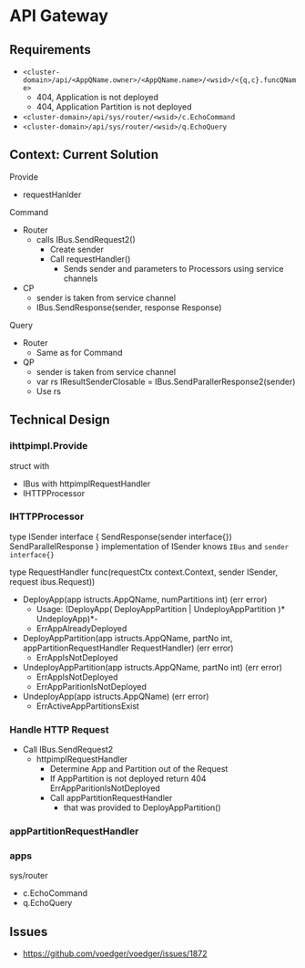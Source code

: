 # API Gateway

## Requirements

- `<cluster-domain>/api/<AppQName.owner>/<AppQName.name>/<wsid>/<{q,c}.funcQName>`
  - 404, Application is not deployed
  - 404, Application Partition is not deployed
- `<cluster-domain>/api/sys/router/<wsid>/c.EchoCommand`
- `<cluster-domain>/api/sys/router/<wsid>/q.EchoQuery` 

## Context: Current Solution

Provide
- requestHanlder 

Command
- Router 
  - calls IBus.SendRequest2()
    - Create sender
    - Call requestHandler()
      - Sends sender and parameters to Processors using service channels
- CP
  - sender is taken from service channel
  - IBus.SendResponse(sender, response Response)

Query
- Router
  - Same as for Command
- QP 
  - sender is taken from service channel
  - var rs IResultSenderClosable = IBus.SendParallerResponse2(sender)
  - Use rs

## Technical Design

### ihttpimpl.Provide

struct with
  - IBus with httpimplRequestHandler 
  - IHTTPProcessor

### IHTTPProcessor

type ISender interface {
  SendResponse(sender interface{}) 
  SendParallelResponse
}
implementation of ISender knows `IBus` and `sender interface{}`


type RequestHandler func(requestCtx context.Context, sender ISender, request ibus.Request))

- DeployApp(app istructs.AppQName, numPartitions int) (err error)
  - Usage: (DeployApp( DeployAppPartition | UndeployAppPartition )*  UndeployApp)*- 
  - ErrAppAlreadyDeployed
- DeployAppPartition(app istructs.AppQName, partNo int, appPartitionRequestHandler RequestHandler) (err error)
  - ErrAppIsNotDeployed
- UndeployAppPartition(app istructs.AppQName, partNo int) (err error)
  - ErrAppIsNotDeployed
  - ErrAppParitionIsNotDeployed
- UndeployApp(app istructs.AppQName) (err error)
  - ErrActiveAppPartitionsExist

### Handle HTTP Request

- Call IBus.SendRequest2
  - httpimplRequestHandler 
    - Determine App and Partition out of the Request
    - If AppPartition is not deployed return 404 ErrAppParitionIsNotDeployed
    - Call appPartitionRequestHandler 
      - that was provided to DeployAppPartition()

### appPartitionRequestHandler 

### apps

sys/router
  - c.EchoCommand
  - q.EchoQuery

## Issues

- https://github.com/voedger/voedger/issues/1872 
